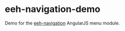 # eeh-navigation-demo

Demo for the [eeh-navigation](https://github.com/ethanhann/eeh-navigation) AngularJS menu module.
